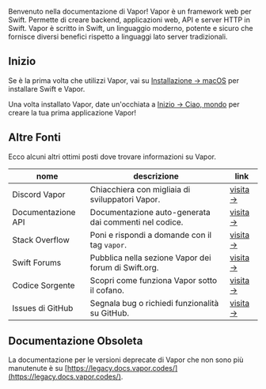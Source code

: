 Benvenuto nella documentazione di Vapor! Vapor è un framework web per Swift. Permette di creare backend, applicazioni web, API e server HTTP in Swift. Vapor è scritto in Swift, un linguaggio moderno, potente e sicuro che fornisce diversi benefici rispetto a linguaggi lato server tradizionali.

## Inizio

Se è la prima volta che utilizzi Vapor, vai su [Installazione → macOS](install/macos.md) per installare Swift e Vapor.

Una volta installato Vapor, date un'occhiata a [Inizio → Ciao, mondo](getting-started/hello-world.md) per creare la tua prima applicazione Vapor!

## Altre Fonti

Ecco alcuni altri ottimi posti dove trovare informazioni su Vapor.

| nome           | descrizione                                      | link                                                              |
|----------------|--------------------------------------------------|-------------------------------------------------------------------|
| Discord Vapor  | Chiacchiera con migliaia di sviluppatori Vapor.         | [visita &rarr;](https://vapor.team)                                |
| Documentazione API       | Documentazione auto-generata dai commenti nel codice. | [visita &rarr;](https://api.vapor.codes)                           |
| Stack Overflow | Poni e rispondi a domande con il tag `vapor`.   | [visita &rarr;](https://stackoverflow.com/questions/tagged/vapor)  |
| Swift Forums   | Pubblica nella sezione Vapor dei forum di Swift.org. | [visita &rarr;](https://forums.swift.org/c/related-projects/vapor) |
| Codice Sorgente    | Scopri come funziona Vapor sotto il cofano.            | [visita &rarr;](https://github.com/vapor/vapor)                    |
| Issues di GitHub  | Segnala bug o richiedi funzionalità su GitHub.       | [visita &rarr;](https://github.com/vapor/vapor/issues)             |

## Documentazione Obsoleta

La documentazione per le versioni deprecate di Vapor che non sono più manutenute è su [https://legacy.docs.vapor.codes/](https://legacy.docs.vapor.codes/).

